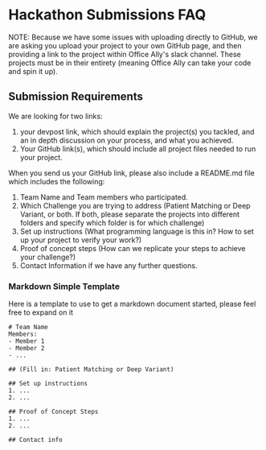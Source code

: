 # Hackathon Submissions FAQ
NOTE: Because we have some issues with uploading directly to GitHub, we are asking you upload your project to your own GitHub page, and then providing a link to the project within Office Ally's slack channel.  These projects must be in their entirety (meaning Office Ally can take your code and spin it up).

## Submission Requirements
We are looking for two links:  
1. your devpost link, which should explain the project(s) you tackled, and an in depth discussion on your process, and what you achieved.
2. Your GitHub link(s), which should include all project files needed to run your project.

When you send us your GitHub link, please also include a README.md file which includes the following:

1. Team Name and Team members who participated.
2. Which Challenge you are trying to address (Patient Matching or Deep Variant, or both.  If both, please separate the projects into different folders and specify which folder is for which challenge)
3. Set up instructions (What programming language is this in?  How to set up your project to verify your work?)
4. Proof of concept steps (How can we replicate your steps to achieve your challenge?)
5. Contact Information if we have any further questions.

### Markdown Simple Template
Here is a template to use to get a markdown document started, please feel free to expand on it

    # Team Name
    Members:
    - Member 1
    - Member 2
    - ...

    ## (Fill in: Patient Matching or Deep Variant)

    ## Set up instructions
    1. ...
    2. ...

    ## Proof of Concept Steps
    1. ...
    2. ...

    ## Contact info
